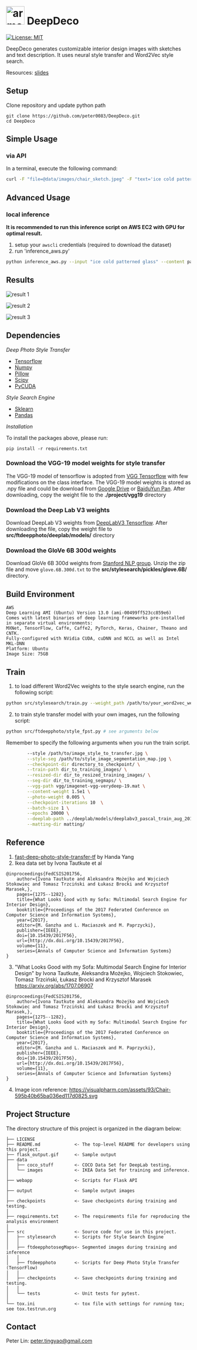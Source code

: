 # <img src="https://visualpharm.com/assets/870/Armchair-595b40b65ba036ed117d078e.svg" alt="armchair" width=50 height=50> DeepDeco

[![License: MIT](https://img.shields.io/badge/License-MIT-yellow.svg)](https://opensource.org/licenses/MIT)

DeepDeco generates customizable interior design images with sketches and text description. It uses neural style transfer and Word2Vec style search.

Resources: [slides](http://http://bit.ly/deepdecoppt)


## Setup

Clone repository and update python path

```
git clone https://github.com/peter0083/DeepDeco.git
cd DeepDeco
```

## Simple Usage

### via API

In a terminal, execute the following command:

```bash
curl -F "file=@data/images/chair_sketch.jpeg" -F "text='ice cold patterned glass'" -X POST http://deepdeco.club/image --output flask_output.gif
```

## Advanced Usage

### local inference 

**It is recommended to run this inference script on AWS EC2 with GPU for optimal result.**

1. setup your `awscli` credentials (required to download the dataset)
2. run 'inference_aws.py' 

```bash
python inference_aws.py --input "ice cold patterned glass" --content path/to/designer_sketch.jpg --speed "medium"
```

## Results

![result 1](output/Peter_Lin_FinalDemo.jpg)

![result 2](output/Peter_Lin_FinalDemo1.jpg)

![result 3](output/Peter_Lin_FinalDemo2.jpg)

## Dependencies

*Deep Photo Style Transfer*

* [Tensorflow](https://www.tensorflow.org/)
* [Numpy](www.numpy.org/)
* [Pillow](https://pypi.python.org/pypi/Pillow/)
* [Scipy](https://www.scipy.org/)
* [PyCUDA](https://pypi.python.org/pypi/pycuda)

*Style Search Engine*

* [Sklearn](https://scikit-learn.org/stable/)
* [Pandas](https://pandas.pydata.org/)

*Installation*

To install the packages above, please run:

```
pip install -r requirements.txt
```

### Download the VGG-19 model weights for style transfer
The VGG-19 model of tensorflow is adopted from [VGG Tensorflow](https://github.com/machrisaa/tensorflow-vgg) with few 
modifications on the class interface. The VGG-19 model weights is stored as .npy file 
and could be download from [Google Drive](https://drive.google.com/file/d/0BxvKyd83BJjYY01PYi1XQjB5R0E/view?usp=sharing) or [BaiduYun Pan](https://pan.baidu.com/s/1o9weflK). 
After downloading, copy the weight file to the **./project/vgg19** directory

### Download the Deep Lab V3 weights
Download DeepLab V3 weights from [DeepLabV3 Tensorflow](http://download.tensorflow.org/models/deeplabv3_pascal_train_aug_2018_01_04.tar.gz).
After downloading the file, copy the weight file to **src/ftdeepphoto/deeplab/models/** directory

### Download the GloVe 6B 300d weights
Download GloVe 6B 300d weights from [Stanford NLP group](http://nlp.stanford.edu/data/glove.6B.zip). 
Unzip the zip file and move `glove.6B.300d.txt` to the **src/stylesearch/pickles/glove.6B/** directory.

## Build Environment

```
AWS
Deep Learning AMI (Ubuntu) Version 13.0 (ami-00499ff523cc859e6)
Comes with latest binaries of deep learning frameworks pre-installed in separate virtual environments: 
MXNet, TensorFlow, Caffe, Caffe2, PyTorch, Keras, Chainer, Theano and CNTK. 
Fully-configured with NVidia CUDA, cuDNN and NCCL as well as Intel MKL-DNN
Platform: Ubuntu
Image Size: 75GB
```

## Train

1. to load different Word2Vec weights to the style search engine, run the following script:

```bash
python src/stylesearch/train.py --weight_path /path/to/your_word2vec_weight.txt
```

2. to train style transfer model with your own images, run the following script:

```bash
python src/ftdeepphoto/style_fpst.py # see arguments below
```

Remember to specify the following arguments when you run the train script.

```bash
        --style /path/to/image_style_to_transfer.jpg \
        --style-seg /path/to/style_image_segmentation_map.jpg \
        --checkpoint-dir directory_to_checkpoint/ \
        --train-path dir_to_training_images/ \
        --resized-dir dir_to_resized_training_images/ \
        --seg-dir dir_to_training_segmaps/ \
        --vgg-path vgg/imagenet-vgg-verydeep-19.mat \
        --content-weight 1.5e1 \
        --photo-weight 0.005 \
        --checkpoint-iterations 10  \
        --batch-size 1 \
        --epochs 20000 \
        --deeplab-path ../deeplab/models/deeplabv3_pascal_train_aug_2018_01_04.tar.gz \
        --matting-dir matting/
```

## Reference

1. [fast-deep-photo-style-transfer-tf](https://github.com/hyangda/fast-deep-photo-style-transfer-tf) by Handa Yang 
2. Ikea data set by Ivona Tautkute et al

```
@inproceedings{FedCSIS201756,
	author={Ivona Tautkute and Aleksandra Możejko and Wojciech Stokowiec and Tomasz Trzciński and Łukasz Brocki and Krzysztof Marasek,},
	pages={1275--1282},
	title={What Looks Good with my Sofa: Multimodal Search Engine for Interior Design},
	booktitle={Proceedings of the 2017 Federated Conference on Computer Science and Information Systems},
	year={2017},
	editor={M. Ganzha and L. Maciaszek and M. Paprzycki},
	publisher={IEEE},
	doi={10.15439/2017F56},
	url={http://dx.doi.org/10.15439/2017F56},
	volume={11},
	series={Annals of Computer Science and Information Systems}
}
```  

3. "What Looks Good with my Sofa: Multimodal Search Engine for Interior Design" 
by Ivona Tautkute, Aleksandra Możejko, Wojciech Stokowiec, Tomasz Trzciński, 
Łukasz Brocki and Krzysztof Marasek https://arxiv.org/abs/1707.06907

```
@inproceedings{FedCSIS201756,
	author={Ivona Tautkute and Aleksandra Możejko and Wojciech Stokowiec and Tomasz Trzciński and Łukasz Brocki and Krzysztof Marasek,},
	pages={1275--1282},
	title={What Looks Good with my Sofa: Multimodal Search Engine for Interior Design},
	booktitle={Proceedings of the 2017 Federated Conference on Computer Science and Information Systems},
	year={2017},
	editor={M. Ganzha and L. Maciaszek and M. Paprzycki},
	publisher={IEEE},
	doi={10.15439/2017F56},
	url={http://dx.doi.org/10.15439/2017F56},
	volume={11},
	series={Annals of Computer Science and Information Systems}
}
``` 
4. Image icon reference: https://visualpharm.com/assets/93/Chair-595b40b65ba036ed117d0825.svg

## Project Structure
The directory structure of this project is organized in the diagram below: 

```
├── LICENSE
├── README.md             <- The top-level README for developers using this project.
├── flask_output.gif      <- Sample output
├── data
│   ├── coco_stuff        <- COCO Data Set for DeepLab testing.
│   └── images            <- IKEA Data Set for training and inference.
│
├── webapp                <- Scripts for Flask API
│
├── output                <- Sample output images      
│
├── checkpoints           <- Save checkpoints during training and testing.
│
├── requirements.txt      <- The requirements file for reproducing the analysis environment
│
├── src                   <- Source code for use in this project.
│   ├── stylesearch       <- Scripts for Style Search Engine
│   │
│   ├── ftdeepphotosegMaps<- Segmented images during training and inference
│   │
│   ├── ftdeepphoto       <- Scripts for Deep Photo Style Transfer (TensorFlow)
│   │
│   ├── checkpoints       <- Save checkpoints during training and testing.
│   │
│   └── tests             <- Unit tests for pytest.
│
└── tox.ini               <- tox file with settings for running tox; see tox.testrun.org
```

## Contact

Peter Lin: peter.tingyao@gmail.com